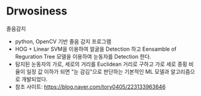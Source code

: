 # Drwosiness
 졸음감지

- python, OpenCV 기반 졸음 감지 프로그램
- HOG + Linear SVM을 이용하여 얼굴을 Detection 하고  Eensamble of Reguration Tree 모델을 이용하여 눈동자를 Detection 한다. 
- 탐지된 눈동자의 가로, 세로의 거리를 Euclidean 거리로 구하고  가로 세로 종횡 비율이 일정 값 이하가 되면 "눈 감김"으로 판단하는 기본적인 ML 모델과 알고리즘으로 개발되었다.  
- 참조 사이트:  https://blog.naver.com/tory0405/223133963646
  

